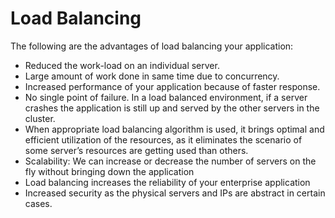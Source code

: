 # Load Balancing
The following are the advantages of load balancing your application:

* Reduced the work-load on an individual server.
* Large amount of work done in same time due to concurrency.
* Increased performance of your application because of faster response.
* No single point of failure. In a load balanced environment, if a server crashes the application is still up and served by the other servers in the cluster.
* When appropriate load balancing algorithm is used, it brings optimal and efficient utilization of the resources, as it eliminates the scenario of some server’s resources are getting used than others.
* Scalability: We can increase or decrease the number of servers on the fly without bringing down the application
* Load balancing increases the reliability of your enterprise application
* Increased security as the physical servers and IPs are abstract in certain cases.
